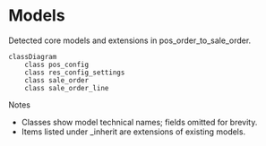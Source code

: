# Models

Detected core models and extensions in pos_order_to_sale_order.

```mermaid
classDiagram
    class pos_config
    class res_config_settings
    class sale_order
    class sale_order_line
```

Notes
- Classes show model technical names; fields omitted for brevity.
- Items listed under _inherit are extensions of existing models.
